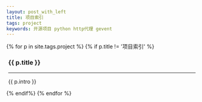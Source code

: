 ```yaml
---
layout: post_with_left
title: 项目索引
tags: project
keywords: 开源项目 python http代理 gevent
---
```


{% for p in site.tags.project %}
{% if p.title != '项目索引' %}
<div class="uk-panel uk-panel-box" style="word-wrap:break-word; margin:5px"> 
    <h3 id="p.title">{{ p.title }}</h3>
    <hr/>
    <p >{{ p.intro }}</p>
</div>
{% endif%}
{% endfor %}
